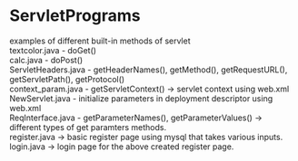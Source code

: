 # ServletPrograms <br>
examples of different built-in methods of servlet <br>
textcolor.java - doGet() <br>
calc.java - doPost() <br>
ServletHeaders.java - getHeaderNames(), getMethod(), getRequestURL(), getServletPath(), getProtocol() <br>
context_param.java - getServletContext() -> servlet context using web.xml <br> 
NewServlet.java - initialize parameters in deployment descriptor using web.xml <br> 
ReqInterface.java - getParameterNames(), getParameterValues() -> different types of get paramters methods. <br>
register.java -> basic register page using mysql that takes various inputs. <br>
login.java -> login page for the above created register page. <br>
